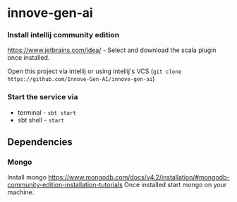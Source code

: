 # innove-gen-ai

### Install intellij community edition
https://www.jetbrains.com/idea/ - Select and download the scala plugin once installed.

Open this project via intellij or using intellij's VCS (`git clone https://github.com/Innove-Gen-AI/innove-gen-ai`)

### Start the service via
- terminal - `sbt start`
- sbt shell - `start`

## Dependencies

### Mongo
Install mongo https://www.mongodb.com/docs/v4.2/installation/#mongodb-community-edition-installation-tutorials Once installed start mongo on your machine.
